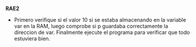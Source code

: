 **RAE2**

* Primero verifique si el valor 10 si se estaba almacenando en la variable var en la RAM, luego comprobe si p guardaba correctamente la direccion de var. Finalmente ejecute el programa para verificar que todo estuviera bien.